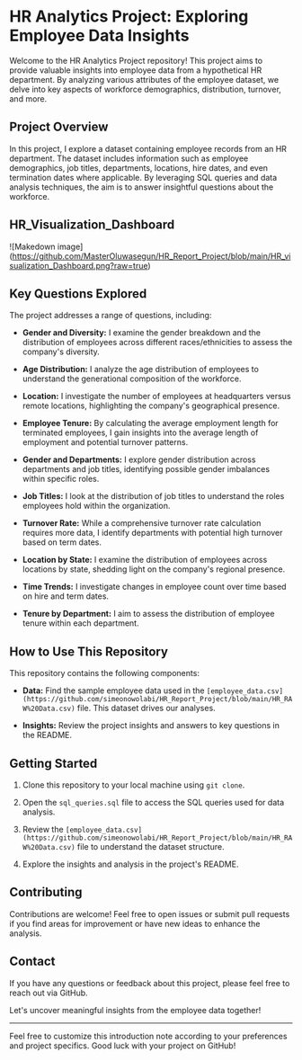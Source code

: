 # HR Analytics Project: Exploring Employee Data Insights

Welcome to the HR Analytics Project repository! This project aims to provide valuable insights into employee data from a hypothetical HR department. By analyzing various attributes of the employee dataset, we delve into key aspects of workforce demographics, distribution, turnover, and more.

## Project Overview

In this project, I explore a dataset containing employee records from an HR department. The dataset includes information such as employee demographics, job titles, departments, locations, hire dates, and even termination dates where applicable. By leveraging SQL queries and data analysis techniques, the aim is to answer insightful questions about the workforce.

## HR_Visualization_Dashboard

![Makedown image] (https://github.com/MasterOluwasegun/HR_Report_Project/blob/main/HR_visualization_Dashboard.png?raw=true)

## Key Questions Explored

The project addresses a range of questions, including:

- **Gender and Diversity:** I examine the gender breakdown and the distribution of employees across different races/ethnicities to assess the company's diversity.

- **Age Distribution:** I analyze the age distribution of employees to understand the generational composition of the workforce.

- **Location:** I investigate the number of employees at headquarters versus remote locations, highlighting the company's geographical presence.

- **Employee Tenure:** By calculating the average employment length for terminated employees, I gain insights into the average length of employment and potential turnover patterns.

- **Gender and Departments:** I explore gender distribution across departments and job titles, identifying possible gender imbalances within specific roles.

- **Job Titles:** I look at the distribution of job titles to understand the roles employees hold within the organization.

- **Turnover Rate:** While a comprehensive turnover rate calculation requires more data, I identify departments with potential high turnover based on term dates.

- **Location by State:** I examine the distribution of employees across locations by state, shedding light on the company's regional presence.

- **Time Trends:** I investigate changes in employee count over time based on hire and term dates.

- **Tenure by Department:** I aim to assess the distribution of employee tenure within each department.

## How to Use This Repository

This repository contains the following components:

- **Data:** Find the sample employee data used in the `[employee_data.csv](https://github.com/simeonowolabi/HR_Report_Project/blob/main/HR_RAW%20Data.csv)` file. This dataset drives our analyses.

- **Insights:** Review the project insights and answers to key questions in the README.

## Getting Started

1. Clone this repository to your local machine using `git clone`.

2. Open the `sql_queries.sql` file to access the SQL queries used for data analysis.

3. Review the `[employee_data.csv](https://github.com/simeonowolabi/HR_Report_Project/blob/main/HR_RAW%20Data.csv)` file to understand the dataset structure.

4. Explore the insights and analysis in the project's README.

## Contributing

Contributions are welcome! Feel free to open issues or submit pull requests if you find areas for improvement or have new ideas to enhance the analysis.

## Contact

If you have any questions or feedback about this project, please feel free to reach out via GitHub.

Let's uncover meaningful insights from the employee data together!

---

Feel free to customize this introduction note according to your preferences and project specifics. Good luck with your project on GitHub!

